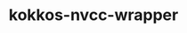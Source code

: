 ---
title: "kokkos-nvcc-wrapper"
layout: cache
categories: [package, develop]
meta: {"versions": ["4.1.00"], "compilers": ["gcc@=11.1.0", "gcc@=11.4.0", "gcc@=9.4.0"], "oss": ["ubuntu20.04"], "platforms": ["linux"], "targets": ["aarch64", "neoverse_v1", "ppc64le", "x86_64_v3"], "stacks": ["e4s", "e4s-arm", "e4s-neoverse_v1", "e4s-power", "root"], "num_specs": 18, "num_specs_by_stack": {"root": 18, "e4s-arm": 2, "e4s-neoverse_v1": 6, "e4s-power": 4, "e4s": 6}}
spec_details: [{"hash": "y7b7kht7paudfk5gs65hkwjmiwhnuk2w", "compiler": "gcc@=11.4.0", "versions": ["4.1.00"], "os": "ubuntu20.04", "platform": "linux", "target": "aarch64", "variants": ["build_system=generic"], "stacks": ["root", "e4s-arm"], "size": "-", "tarball": "https://binaries.spack.io/develop/build_cache/linux-ubuntu20.04-aarch64/gcc-11.4.0/kokkos-nvcc-wrapper-4.1.00/linux-ubuntu20.04-aarch64-gcc-11.4.0-kokkos-nvcc-wrapper-4.1.00-y7b7kht7paudfk5gs65hkwjmiwhnuk2w.spack"}, {"hash": "f4ooad7yqfvr5bzf57ac4vpezxkzizns", "compiler": "gcc@=11.4.0", "versions": ["4.1.00"], "os": "ubuntu20.04", "platform": "linux", "target": "aarch64", "variants": ["build_system=generic"], "stacks": ["root", "e4s-arm"], "size": "-", "tarball": "https://binaries.spack.io/develop/build_cache/linux-ubuntu20.04-aarch64/gcc-11.4.0/kokkos-nvcc-wrapper-4.1.00/linux-ubuntu20.04-aarch64-gcc-11.4.0-kokkos-nvcc-wrapper-4.1.00-f4ooad7yqfvr5bzf57ac4vpezxkzizns.spack"}, {"hash": "zk5atn3xzcrpci3cmyh5yryqdqbpwhmp", "compiler": "gcc@=11.4.0", "versions": ["4.1.00"], "os": "ubuntu20.04", "platform": "linux", "target": "neoverse_v1", "variants": ["build_system=generic"], "stacks": ["root", "e4s-neoverse_v1"], "size": "-", "tarball": "https://binaries.spack.io/develop/build_cache/linux-ubuntu20.04-neoverse_v1/gcc-11.4.0/kokkos-nvcc-wrapper-4.1.00/linux-ubuntu20.04-neoverse_v1-gcc-11.4.0-kokkos-nvcc-wrapper-4.1.00-zk5atn3xzcrpci3cmyh5yryqdqbpwhmp.spack"}, {"hash": "yvlgoftuo6rwd54sjvujq7lctymavyay", "compiler": "gcc@=11.4.0", "versions": ["4.1.00"], "os": "ubuntu20.04", "platform": "linux", "target": "neoverse_v1", "variants": ["build_system=generic"], "stacks": ["root", "e4s-neoverse_v1"], "size": "-", "tarball": "https://binaries.spack.io/develop/build_cache/linux-ubuntu20.04-neoverse_v1/gcc-11.4.0/kokkos-nvcc-wrapper-4.1.00/linux-ubuntu20.04-neoverse_v1-gcc-11.4.0-kokkos-nvcc-wrapper-4.1.00-yvlgoftuo6rwd54sjvujq7lctymavyay.spack"}, {"hash": "24xlkhuujsauco6avvyzqwsvqfbckt5p", "compiler": "gcc@=11.4.0", "versions": ["4.1.00"], "os": "ubuntu20.04", "platform": "linux", "target": "neoverse_v1", "variants": ["build_system=generic"], "stacks": ["root", "e4s-neoverse_v1"], "size": "-", "tarball": "https://binaries.spack.io/develop/build_cache/linux-ubuntu20.04-neoverse_v1/gcc-11.4.0/kokkos-nvcc-wrapper-4.1.00/linux-ubuntu20.04-neoverse_v1-gcc-11.4.0-kokkos-nvcc-wrapper-4.1.00-24xlkhuujsauco6avvyzqwsvqfbckt5p.spack"}, {"hash": "777ahwjpcnddq26raf5h7yyn2mwifsca", "compiler": "gcc@=11.4.0", "versions": ["4.1.00"], "os": "ubuntu20.04", "platform": "linux", "target": "neoverse_v1", "variants": ["build_system=generic"], "stacks": ["root", "e4s-neoverse_v1"], "size": "-", "tarball": "https://binaries.spack.io/develop/build_cache/linux-ubuntu20.04-neoverse_v1/gcc-11.4.0/kokkos-nvcc-wrapper-4.1.00/linux-ubuntu20.04-neoverse_v1-gcc-11.4.0-kokkos-nvcc-wrapper-4.1.00-777ahwjpcnddq26raf5h7yyn2mwifsca.spack"}, {"hash": "hqtf7hwtvxeut6ca2u54fhav2mha2qrc", "compiler": "gcc@=11.4.0", "versions": ["4.1.00"], "os": "ubuntu20.04", "platform": "linux", "target": "neoverse_v1", "variants": ["build_system=generic"], "stacks": ["root", "e4s-neoverse_v1"], "size": "-", "tarball": "https://binaries.spack.io/develop/build_cache/linux-ubuntu20.04-neoverse_v1/gcc-11.4.0/kokkos-nvcc-wrapper-4.1.00/linux-ubuntu20.04-neoverse_v1-gcc-11.4.0-kokkos-nvcc-wrapper-4.1.00-hqtf7hwtvxeut6ca2u54fhav2mha2qrc.spack"}, {"hash": "5hvzjzxalvw3rpav3kwkoiokzt45tpt3", "compiler": "gcc@=11.4.0", "versions": ["4.1.00"], "os": "ubuntu20.04", "platform": "linux", "target": "neoverse_v1", "variants": ["build_system=generic"], "stacks": ["root", "e4s-neoverse_v1"], "size": "-", "tarball": "https://binaries.spack.io/develop/build_cache/linux-ubuntu20.04-neoverse_v1/gcc-11.4.0/kokkos-nvcc-wrapper-4.1.00/linux-ubuntu20.04-neoverse_v1-gcc-11.4.0-kokkos-nvcc-wrapper-4.1.00-5hvzjzxalvw3rpav3kwkoiokzt45tpt3.spack"}, {"hash": "mqkglirqhsdw5o57dhyfgpjszolrrvcy", "compiler": "gcc@=11.1.0", "versions": ["4.1.00"], "os": "ubuntu20.04", "platform": "linux", "target": "ppc64le", "variants": ["build_system=generic"], "stacks": ["root", "e4s-power"], "size": "-", "tarball": "https://binaries.spack.io/develop/build_cache/linux-ubuntu20.04-ppc64le/gcc-11.1.0/kokkos-nvcc-wrapper-4.1.00/linux-ubuntu20.04-ppc64le-gcc-11.1.0-kokkos-nvcc-wrapper-4.1.00-mqkglirqhsdw5o57dhyfgpjszolrrvcy.spack"}, {"hash": "7ttgt5wl32tgwjfhvnbl5fr7iaaereoj", "compiler": "gcc@=11.1.0", "versions": ["4.1.00"], "os": "ubuntu20.04", "platform": "linux", "target": "ppc64le", "variants": ["build_system=generic"], "stacks": ["root", "e4s-power"], "size": "-", "tarball": "https://binaries.spack.io/develop/build_cache/linux-ubuntu20.04-ppc64le/gcc-11.1.0/kokkos-nvcc-wrapper-4.1.00/linux-ubuntu20.04-ppc64le-gcc-11.1.0-kokkos-nvcc-wrapper-4.1.00-7ttgt5wl32tgwjfhvnbl5fr7iaaereoj.spack"}, {"hash": "kp2nyu3ewhflv5v6yuwbvkndrcu6rdzi", "compiler": "gcc@=9.4.0", "versions": ["4.1.00"], "os": "ubuntu20.04", "platform": "linux", "target": "ppc64le", "variants": ["build_system=generic"], "stacks": ["root", "e4s-power"], "size": "-", "tarball": "https://binaries.spack.io/develop/build_cache/linux-ubuntu20.04-ppc64le/gcc-9.4.0/kokkos-nvcc-wrapper-4.1.00/linux-ubuntu20.04-ppc64le-gcc-9.4.0-kokkos-nvcc-wrapper-4.1.00-kp2nyu3ewhflv5v6yuwbvkndrcu6rdzi.spack"}, {"hash": "3etmzgzqnnwkbndfsu3qu6jncqsaj4kv", "compiler": "gcc@=9.4.0", "versions": ["4.1.00"], "os": "ubuntu20.04", "platform": "linux", "target": "ppc64le", "variants": ["build_system=generic"], "stacks": ["root", "e4s-power"], "size": "-", "tarball": "https://binaries.spack.io/develop/build_cache/linux-ubuntu20.04-ppc64le/gcc-9.4.0/kokkos-nvcc-wrapper-4.1.00/linux-ubuntu20.04-ppc64le-gcc-9.4.0-kokkos-nvcc-wrapper-4.1.00-3etmzgzqnnwkbndfsu3qu6jncqsaj4kv.spack"}, {"hash": "3fr6lt7k4ycsdoiwm5vmrnidkw7sat6k", "compiler": "gcc@=11.1.0", "versions": ["4.1.00"], "os": "ubuntu20.04", "platform": "linux", "target": "x86_64_v3", "variants": ["build_system=generic"], "stacks": ["e4s", "root"], "size": "-", "tarball": "https://binaries.spack.io/develop/build_cache/linux-ubuntu20.04-x86_64_v3/gcc-11.1.0/kokkos-nvcc-wrapper-4.1.00/linux-ubuntu20.04-x86_64_v3-gcc-11.1.0-kokkos-nvcc-wrapper-4.1.00-3fr6lt7k4ycsdoiwm5vmrnidkw7sat6k.spack"}, {"hash": "hnuyhwp3vwkqd5kkw7pxwy6as73gg33l", "compiler": "gcc@=11.1.0", "versions": ["4.1.00"], "os": "ubuntu20.04", "platform": "linux", "target": "x86_64_v3", "variants": ["build_system=generic"], "stacks": ["e4s", "root"], "size": "-", "tarball": "https://binaries.spack.io/develop/build_cache/linux-ubuntu20.04-x86_64_v3/gcc-11.1.0/kokkos-nvcc-wrapper-4.1.00/linux-ubuntu20.04-x86_64_v3-gcc-11.1.0-kokkos-nvcc-wrapper-4.1.00-hnuyhwp3vwkqd5kkw7pxwy6as73gg33l.spack"}, {"hash": "glkig6m5t4gtyactdoikhchoejplp7ev", "compiler": "gcc@=11.4.0", "versions": ["4.1.00"], "os": "ubuntu20.04", "platform": "linux", "target": "x86_64_v3", "variants": ["build_system=generic"], "stacks": ["e4s", "root"], "size": "-", "tarball": "https://binaries.spack.io/develop/build_cache/linux-ubuntu20.04-x86_64_v3/gcc-11.4.0/kokkos-nvcc-wrapper-4.1.00/linux-ubuntu20.04-x86_64_v3-gcc-11.4.0-kokkos-nvcc-wrapper-4.1.00-glkig6m5t4gtyactdoikhchoejplp7ev.spack"}, {"hash": "fbyl7jf26fu6ppk3g2xb22gvgmpwm2pj", "compiler": "gcc@=11.4.0", "versions": ["4.1.00"], "os": "ubuntu20.04", "platform": "linux", "target": "x86_64_v3", "variants": ["build_system=generic"], "stacks": ["e4s", "root"], "size": "-", "tarball": "https://binaries.spack.io/develop/build_cache/linux-ubuntu20.04-x86_64_v3/gcc-11.4.0/kokkos-nvcc-wrapper-4.1.00/linux-ubuntu20.04-x86_64_v3-gcc-11.4.0-kokkos-nvcc-wrapper-4.1.00-fbyl7jf26fu6ppk3g2xb22gvgmpwm2pj.spack"}, {"hash": "6ofpvvmqrdy6pjkalyeqxk4gglp2l27m", "compiler": "gcc@=11.4.0", "versions": ["4.1.00"], "os": "ubuntu20.04", "platform": "linux", "target": "x86_64_v3", "variants": ["build_system=generic"], "stacks": ["e4s", "root"], "size": "-", "tarball": "https://binaries.spack.io/develop/build_cache/linux-ubuntu20.04-x86_64_v3/gcc-11.4.0/kokkos-nvcc-wrapper-4.1.00/linux-ubuntu20.04-x86_64_v3-gcc-11.4.0-kokkos-nvcc-wrapper-4.1.00-6ofpvvmqrdy6pjkalyeqxk4gglp2l27m.spack"}, {"hash": "pd2w6s6mdeopyefijqxeajv3rvbbpxzf", "compiler": "gcc@=11.4.0", "versions": ["4.1.00"], "os": "ubuntu20.04", "platform": "linux", "target": "x86_64_v3", "variants": ["build_system=generic"], "stacks": ["e4s", "root"], "size": "-", "tarball": "https://binaries.spack.io/develop/build_cache/linux-ubuntu20.04-x86_64_v3/gcc-11.4.0/kokkos-nvcc-wrapper-4.1.00/linux-ubuntu20.04-x86_64_v3-gcc-11.4.0-kokkos-nvcc-wrapper-4.1.00-pd2w6s6mdeopyefijqxeajv3rvbbpxzf.spack"}]
---